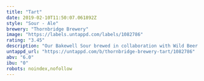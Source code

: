 ```yaml
---
title: "Tart"
date: 2019-02-10T11:50:07.061892Z
style: "Sour - Ale"
brewery: "Thornbridge Brewery"
image: "https://labels.untappd.com/labels/1082786"
rating: "3.45"
description: "Our Bakewell Sour brewed in collaboration with Wild Beer Co. pours a golden yellow colour with a white head, the beer is refreshingly tart and dry with a combination of citrusy hops and flavours of grapefruit and bitter lemon.   The name Tart is inspired by the Bakewell delicacy where we are based and accurately describes the flavour of the beer in a single word."
untappd_url: "https://untappd.com/b/thornbridge-brewery-tart/1082786"
abv: "6.0"
ibu: "0"
robots: noindex,nofollow
---
```

